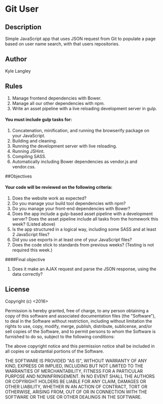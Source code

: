# Git User

## Description
Simple JavaScript app that uses JSON request from Git to populate a page based on user name search, with that users repositories.

## Author
Kyle Langley

## Rules
1. Manage frontend dependencies with Bower.
2. Manage all our other dependencies with npm.
3. Write an asset pipeline with a live reloading development server in gulp.

#### You must include gulp tasks for:

1. Concatenation, minification, and running the browserify package on your JavaScript.
2. Building and cleaning.
3. Running the development server with live reloading.
4. Running JSHint.
5. Compiling SASS.
6. Automatically including Bower dependencies as vendor.js and vendor.css.

##Objectives

#### Your code will be reviewed on the following criteria:

1. Does the website work as expected?
2. Do you manage your build tool dependencies with npm?
3. Do you manage your front-end dependencies with Bower?
4. Does the app include a gulp-based asset pipeline with a development server? Does the asset pipeline include all tasks from the homework this week? (Listed above)
5. Is the app structured in a logical way, including some SASS and at least 2 JavaScript files?
6. Did you use exports in at least one of your JavaScript files?
7. Does the code stick to standards from previous weeks? (Testing is not required this week.)

####Final objective

1. Does it make an AJAX request and parse the JSON response, using the data correctly?

## License
Copyright (c) <2016>

Permission is hereby granted, free of charge, to any person obtaining a copy of this software and associated documentation files (the "Software"), to deal in the Software without restriction, including without limitation the rights to use, copy, modify, merge, publish, distribute, sublicense, and/or sell copies of the Software, and to permit persons to whom the Software is furnished to do so, subject to the following conditions:

The above copyright notice and this permission notice shall be included in all copies or substantial portions of the Software.

THE SOFTWARE IS PROVIDED "AS IS", WITHOUT WARRANTY OF ANY KIND, EXPRESS OR IMPLIED, INCLUDING BUT NOT LIMITED TO THE WARRANTIES OF MERCHANTABILITY, FITNESS FOR A PARTICULAR PURPOSE AND NONINFRINGEMENT. IN NO EVENT SHALL THE AUTHORS OR COPYRIGHT HOLDERS BE LIABLE FOR ANY CLAIM, DAMAGES OR OTHER LIABILITY, WHETHER IN AN ACTION OF CONTRACT, TORT OR OTHERWISE, ARISING FROM, OUT OF OR IN CONNECTION WITH THE SOFTWARE OR THE USE OR OTHER DEALINGS IN THE SOFTWARE.
